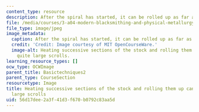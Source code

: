 ```yaml
---
content_type: resource
description: After the spiral has started, it can be rolled up as far as desired.
file: /media/courses/3-a04-modern-blacksmithing-and-physical-metallurgy-fall-2008/56d17dee2a3f41d3f670b0792c83aa5d_036.jpg
file_type: image/jpeg
image_metadata:
  caption: After the spiral has started, it can be rolled up as far as desired.
  credit: 'Credit: Image courtesy of MIT OpenCourseWare.'
  image-alt: Heating successive sections of the stock and rolling them up can create
    quite large scrolls.
learning_resource_types: []
ocw_type: OCWImage
parent_title: Basictechniques2
parent_type: CourseSection
resourcetype: Image
title: Heating successive sections of the stock and rolling them up can create quite
  large scrolls
uid: 56d17dee-2a3f-41d3-f670-b0792c83aa5d
---
```

